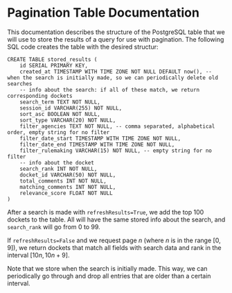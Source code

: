 # Pagination Table Documentation

This documentation describes the structure of the PostgreSQL table that we will use to store the results of a query for use with pagination. The following SQL code creates the table with the desired structur:

```[sql]
CREATE TABLE stored_results (
    id SERIAL PRIMARY KEY,
    created_at TIMESTAMP WITH TIME ZONE NOT NULL DEFAULT now(), -- when the search is initially made, so we can periodically delete old searches
    -- info about the search: if all of these match, we return corresponding dockets
    search_term TEXT NOT NULL,
    session_id VARCHAR(255) NOT NULL,
    sort_asc BOOLEAN NOT NULL,
    sort_type VARCHAR(20) NOT NULL,
    filter_agencies TEXT NOT NULL, -- comma separated, alphabetical order, empty string for no filter
    filter_date_start TIMESTAMP WITH TIME ZONE NOT NULL,
    filter_date_end TIMESTAMP WITH TIME ZONE NOT NULL,
    filter_rulemaking VARCHAR(15) NOT NULL, -- empty string for no filter
    -- info about the docket
    search_rank INT NOT NULL,
    docket_id VARCHAR(50) NOT NULL,
    total_comments INT NOT NULL,
    matching_comments INT NOT NULL,
    relevance_score FLOAT NOT NULL
)
```

After a search is made with `refreshResults=True`, we add the top 100 dockets to the table. All will have the same stored info about the search, and `search_rank` will go from 0 to 99. 

If `refreshResults=False` and we request page $n$ (where $n$ is in the range $[0, 9]$), we return dockets that match all fields with search data and rank in the interval $[10n, 10n+9]$.

Note that we store when the search is initially made. This way, we can periodically go through and drop all entries that are older than a certain interval.